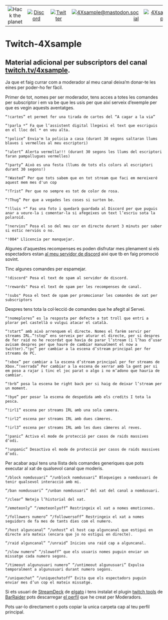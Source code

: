 
|               |               |               |               |               |               |
|:-------------:|:-------------:|:-------------:|-------------:|-------------:|-------------:|
| ![Hack the planet](https://img.shields.io/badge/Hack-The%20Planet-orange) | [![Discord](https://img.shields.io/discord/667340023829626920?logo=discord)](https://discord.gg/ahVq54p) | [![Twitter](https://img.shields.io/twitter/follow/4xsample?style=social&logo=twitter)](https://twitter.com/4xsample/follow?screen_name=shields_io) | [![4Xsample@mastodon.social](https://img.shields.io/badge/Mastodon-@4Xsample-blueviolet?style=for-the-badge&logo=mastodon)](https://mastodon.social/@4Xsample) | [![4Xsample](https://img.shields.io/badge/Twitch-4Xsample-6441A4?style=for-the-badge&logo=twitch)](https://twitch.tv/4Xsample) | [![PayPal](https://img.shields.io/badge/PayPal-00457C?style=for-the-badge&logo=paypal&logoColor=white)](https://www.paypal.com/donate/?hosted_button_id=EFVMSRHVBNJP4) |



# Twitch-4Xsample
## Material adicional per subscriptors del canal [twitch.tv/4xsample](http://www.twitch.tv/4Xsample).

Ja que et faig currar com a moderador al meu canal deixa’m donar-te les eines per poder-ho fer fàcil.

Primer de tot, nomes per ser moderador, tens acces a totes les comandes per subscriptor i em va be que les usis per que així serveix d’exemple per que es vegin aquests aventatges.

    “!cartes” et permet fer una tirada de cartes del “A cagar a la via”

    “!parla *” Fa que l’assistent digital llegeixi el text que escriguis en el lloc del * en veu alta.

    “!police” Envia'm la policia a casa (durant 30 segons saltaran llums blaves i vermelles al meu escriptori)

    “!alert” Alerta vermella!!! (durant 30 segons les llums del escriptori faran pampallugues vermelles)

    “!party” Això es una festa (llums de tots els colors al escriptori durant 30 segons!)

    “!Wasted” Per que tots sabem que en tot stream que faci em mereixeré aquest mem mes d'un cop

    “!Trist” Per que no sempre es tot de color de rosa.

    “!Thug” Per que a vegades les coses si surten be.

    “!lluis *” Fas una foto i quedarà guardada al Discord per que puguis anar a veure-la i comentar-la si afegeixes un text l’escriu sota la polaroid.

    “!nervios” Posa el so del meu cor en directe durant 3 minuts per saber si estic nerviós o no.

    "!004" Llicencia per manquejar.

Algunes d'aquestes recompenses es poden disfrutar mes plenament si els espectadors estan [al meu servidor de discord](https://discord.gg/ahVq54p) aixi que tb en faig promoció sovint.

Tinc algunes comandes per espamejar.

    "!discord" Posa el text de spam al servidor de discord.

    "!rewards" Posa el text de spam per les recompenses de canal.

    "!subs" Posa el text de spam per promocionar les comandes de xat per subscriptors

Despres tens tota la col·lecció de comandes que he afegit al Servei.

    “!nomeplores” es la resposta per defecte a tot troll que entri a plorar pel castellà o vulgui atacar el català.

    “!start” amb això arrenquem el directe. Nomes el farèm servir per streams IRL.“!stop” ens serveix per aturar el directe, per si despres de fer raid no he recordat que havia de parar l’stream (i l’has d’usar avisam despres per que hauré de cambiar manualment el now a twitter).“!pc” per cambiar a la escena d’stream principal per fer streams de PC.

    “!xbox” per cambiar a la escena d’stream principal per fer streams de Xbox.“!xerrada” Per cambiar a la escena de xerrar amb la gent per si em poso a rajar i tinc el joc parat o algo i no m’adono que hauria de cambiar.

    “!brb” posa la escena be right back per si haig de deixar l’stream per un moment.
    
    “!bye” per posar la escena de despedida amb els credits I tota la pesca.

    “!irl1” escena per streams IRL amb una sola camera.

    “!irl2” escena per streams IRL amb dues càmeres.
    
    “!irl3” escena per streams IRL amb les dues càmeres al reves.
    
    “!panic” Activa el mode de protecció per casos de raids massives d’odi.
    
    “!unpanic” Desactiva el mode de protecció per casos de raids massives d’odi.

Per acabar aquí tens una llista dels comandes generiques que pots executar al xat de qualsevol canal que moderis.

    “/block nomdusuari” “/unblock nomdusuari” Bloqueiges a nomdusuari de tenir qualsevol interacció amb mi.
    
    “/ban nomdusuari” “/unban nomdusuari” del xat del canal a nomdusuari.
    
    “/clear” Neteja l’historial del xat.
    
    “/emoteonly” “/emoteonlyoff” Restringeix el xat a nomes emoticones.
    
    “/followers numero” “/followersoff” Restringeix el xat a nomes seguidors de fa mes de tants dies com el numero.
    
    “/host alguncanal” “/unhost” el host cap alguncanal que estigui en directe ara mateix (encara que jo no estigui en directe).
    
    “/raid alguncanal” “/unraid” Inicies una raid cap a alguncanal.
    
    “/slow numero” “/slowoff” que els usuaris nomes puguin enviar un missatge cada numero segons.
    
    “/timeout algunusuari numero” “/untimeout algunusuari” Expulsa temporalment a algunusuari durant numero segons.
    
    “/uniquechat” “/uniquechatoff” Evita que els espectadors puguin  enviar mes d’un cop el mateix missatge.


Si ets usuari de [StreamDeck](https://www.elgato.com/es/stream-deck) de [elgato](www.elgato.com) i tens instalat el plugin [twitch tools](https://github.com/BarRaider/streamdeck-chatpager) de [BarRaider](https://barraider.com) pots descarregar [el perfil](https://github.com/4Xsample/Twitch-4Xsample-Moderadors/blob/main/Mod%204Xsample.streamDeckProfile) que he creat per Moderadors.

Pots uar-lo directament o pots copiar la unica carpeta cap al teu perfil principal.